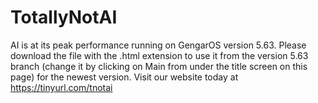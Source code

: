 # TotallyNotAI
AI is at its peak performance running on GengarOS version 5.63. Please download the file with the .html extension to use it from the version 5.63 branch (change it by clicking on Main from under the title screen on this page) for the newest version.
Visit our website today at https://tinyurl.com/tnotai
